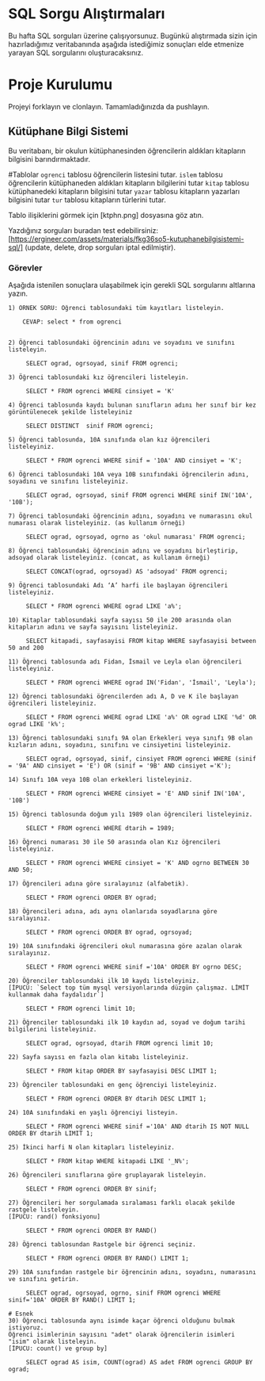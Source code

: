 # SQL Sorgu Alıştırmaları

Bu hafta SQL sorguları üzerine çalışıyorsunuz. Bugünkü alıştırmada sizin için hazırladığımız veritabanında aşağıda istediğimiz sonuçları elde etmenize yarayan SQL sorgularını oluşturacaksınız.

# Proje Kurulumu

Projeyi forklayın ve clonlayın. Tamamladığınızda da pushlayın.

## Kütüphane Bilgi Sistemi

Bu veritabanı, bir okulun kütüphanesinden öğrencilerin aldıkları kitapların bilgisini barındırmaktadır.

#Tablolar
`ogrenci` tablosu öğrencilerin listesini tutar.
`islem` tablosu öğrencilerin kütüphaneden aldıkları kitapların bilgilerini tutar
`kitap` tablosu kütüphanedeki kitapların bilgisini tutar
`yazar` tablosu kitapların yazarları bilgisini tutar
`tur` tablosu kitapların türlerini tutar.

Tablo ilişiklerini görmek için [ktphn.png] dosyasına göz atın.

Yazdığınız sorguları buradan test edebilirsiniz: [https://ergineer.com/assets/materials/fkg36so5-kutuphanebilgisistemi-sql/] (update, delete, drop sorguları iptal edilmiştir).

### Görevler

Aşağıda istenilen sonuçlara ulaşabilmek için gerekli SQL sorgularını altlarına yazın.

    1) ÖRNEK SORU: Öğrenci tablosundaki tüm kayıtları listeleyin.

    	CEVAP: select * from ogrenci


    2) Öğrenci tablosundaki öğrencinin adını ve soyadını ve sınıfını listeleyin.

    	 SELECT ograd, ogrsoyad, sinif FROM ogrenci;

    3) Öğrenci tablosundaki kız öğrencileri listeleyin.

    	 SELECT * FROM ogrenci WHERE cinsiyet = 'K'

    4) Öğrenci tablosunda kaydı bulunan sınıfların adını her sınıf bir kez görüntülenecek şekilde listeleyiniz

    	 SELECT DISTINCT  sinif FROM ogrenci;

    5) Öğrenci tablosunda, 10A sınıfında olan kız öğrencileri listeleyiniz.

    	 SELECT * FROM ogrenci WHERE sinif = '10A' AND cinsiyet = 'K';

    6) Öğrenci tablosundaki 10A veya 10B sınıfındaki öğrencilerin adını, soyadını ve sınıfını listeleyiniz.

    	 SELECT ograd, ogrsoyad, sinif FROM ogrenci WHERE sinif IN('10A', '10B');

    7) Öğrenci tablosundaki öğrencinin adını, soyadını ve numarasını okul numarası olarak listeleyiniz. (as kullanım örneği)

    	 SELECT ograd, ogrsoyad, ogrno as 'okul numarası' FROM ogrenci;

    8) Öğrenci tablosundaki öğrencinin adını ve soyadını birleştirip, adsoyad olarak listeleyiniz. (concat, as kullanım örneği)

    	 SELECT CONCAT(ograd, ogrsoyad) AS 'adsoyad' FROM ogrenci;

    9) Öğrenci tablosundaki Adı ‘A’ harfi ile başlayan öğrencileri listeleyiniz.

    	 SELECT * FROM ogrenci WHERE ograd LIKE 'a%';

    10) Kitaplar tablosundaki sayfa sayısı 50 ile 200 arasında olan kitapların adını ve sayfa sayısını listeleyiniz.

    	 SELECT kitapadi, sayfasayisi FROM kitap WHERE sayfasayisi between 50 and 200

    11) Öğrenci tablosunda adı Fidan, İsmail ve Leyla olan öğrencileri listeleyiniz.

    	 SELECT * FROM ogrenci WHERE ograd IN('Fidan', 'İsmail', 'Leyla');

    12) Öğrenci tablosundaki öğrencilerden adı A, D ve K ile başlayan öğrencileri listeleyiniz.

    	 SELECT * FROM ogrenci WHERE ograd LIKE 'a%' OR ograd LIKE '%d' OR ograd LIKE 'k%';

    13) Öğrenci tablosundaki sınıfı 9A olan Erkekleri veya sınıfı 9B olan kızların adını, soyadını, sınıfını ve cinsiyetini listeleyiniz.

    	 SELECT ograd, ogrsoyad, sinif, cinsiyet FROM ogrenci WHERE (sinif = '9A' AND cinsiyet = 'E') OR (sinif = '9B' AND cinsiyet ='K');

    14) Sınıfı 10A veya 10B olan erkekleri listeleyiniz.

    	 SELECT * FROM ogrenci WHERE cinsiyet = 'E' AND sinif IN('10A', '10B')

    15) Öğrenci tablosunda doğum yılı 1989 olan öğrencileri listeleyiniz.

    	 SELECT * FROM ogrenci WHERE dtarih = 1989;

    16) Öğrenci numarası 30 ile 50 arasında olan Kız öğrencileri listeleyiniz.

    	 SELECT * FROM ogrenci WHERE cinsiyet = 'K' AND ogrno BETWEEN 30 AND 50;

    17) Öğrencileri adına göre sıralayınız (alfabetik).

    	 SELECT * FROM ogrenci ORDER BY ograd;

    18) Öğrencileri adına, adı aynı olanlarıda soyadlarına göre sıralayınız.

    	 SELECT * FROM ogrenci ORDER BY ograd, ogrsoyad;

    19) 10A sınıfındaki öğrencileri okul numarasına göre azalan olarak sıralayınız.

    	 SELECT * FROM ogrenci WHERE sinif ='10A' ORDER BY ogrno DESC;

    20) Öğrenciler tablosundaki ilk 10 kaydı listeleyiniz.
    [İPUCU: `Select top tüm mysql versiyonlarında düzgün çalışmaz. LİMİT kullanmak daha faydalıdır`]

    	 SELECT * FROM ogrenci limit 10;

    21) Öğrenciler tablosundaki ilk 10 kaydın ad, soyad ve doğum tarihi bilgilerini listeleyiniz.

         SELECT ograd, ogrsoyad, dtarih FROM ogrenci limit 10;

    22) Sayfa sayısı en fazla olan kitabı listeleyiniz.

    	 SELECT * FROM kitap ORDER BY sayfasayisi DESC LIMIT 1;

    23) Öğrenciler tablosundaki en genç öğrenciyi listeleyiniz.

    	 SELECT * FROM ogrenci ORDER BY dtarih DESC LIMIT 1;

    24) 10A sınıfındaki en yaşlı öğrenciyi listeyin.

    	 SELECT * FROM ogrenci WHERE sinif ='10A' AND dtarih IS NOT NULL ORDER BY dtarih LIMIT 1;

    25) İkinci harfi N olan kitapları listeleyiniz.

    	 SELECT * FROM kitap WHERE kitapadi LIKE '_N%';

    26) Öğrencileri sınıflarına göre gruplayarak listeleyin.

    	 SELECT * FROM ogrenci ORDER BY sinif;

    27) Öğrencileri her sorgulamada sıralaması farklı olacak şekilde rastgele listeleyin.
    [İPUCU: rand() fonksiyonu]

    	 SELECT * FROM ogrenci ORDER BY RAND()

    28) Öğrenci tablosundan Rastgele bir öğrenci seçiniz.

    	 SELECT * FROM ogrenci ORDER BY RAND() LIMIT 1;

    29) 10A sınıfından rastgele bir öğrencinin adını, soyadını, numarasını ve sınıfını getirin.

    	 SELECT ograd, ogrsoyad, ogrno, sinif FROM ogrenci WHERE sinif='10A' ORDER BY RAND() LIMIT 1;

    # Esnek
    30) Öğrenci tablosunda aynı isimde kaçar öğrenci olduğunu bulmak istiyoruz.
    Öğrenci isimlerinin sayısını "adet" olarak öğrencilerin isimleri "isim" olarak listeleyin.
    [İPUCU: count() ve group by]

    	 SELECT ograd AS isim, COUNT(ograd) AS adet FROM ogrenci GROUP BY ograd;
